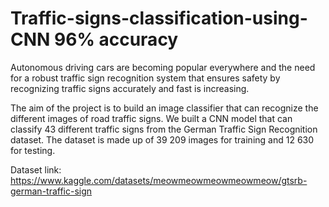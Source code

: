 # Traffic-signs-classification-using-CNN 96% accuracy

Autonomous driving cars are becoming popular everywhere and the need for a robust traffic sign recognition system that ensures safety by recognizing traffic signs accurately and fast is increasing.

The aim of the project is to build an image classifier that can recognize the different images of road traffic signs. 
We built a CNN model that can classify 43 different traffic signs from the German Traffic Sign Recognition dataset. The dataset is made up of 39 209 images for training and 12 630 for testing.

Dataset link: https://www.kaggle.com/datasets/meowmeowmeowmeowmeow/gtsrb-german-traffic-sign


